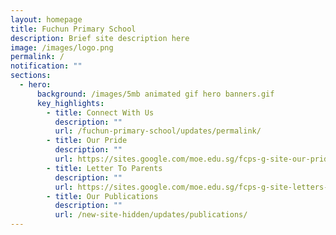 ```yaml
---
layout: homepage
title: Fuchun Primary School
description: Brief site description here
image: /images/logo.png
permalink: /
notification: ""
sections:
  - hero:
      background: /images/5mb animated gif hero banners.gif
      key_highlights:
        - title: Connect With Us
          description: ""
          url: /fuchun-primary-school/updates/permalink/
        - title: Our Pride
          description: ""
          url: https://sites.google.com/moe.edu.sg/fcps-g-site-our-pride/our-pride-home/
        - title: Letter To Parents
          description: ""
          url: https://sites.google.com/moe.edu.sg/fcps-g-site-letters-to-parents/letters-to-parents-home
        - title: Our Publications
          description: ""
          url: /new-site-hidden/updates/publications/
---
```

